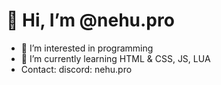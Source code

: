 # 👋 Hi, I’m @nehu.pro
- 👀 I’m interested in programming
- 🌱 I’m currently learning HTML & CSS, JS, LUA
- Contact: discord: nehu.pro
